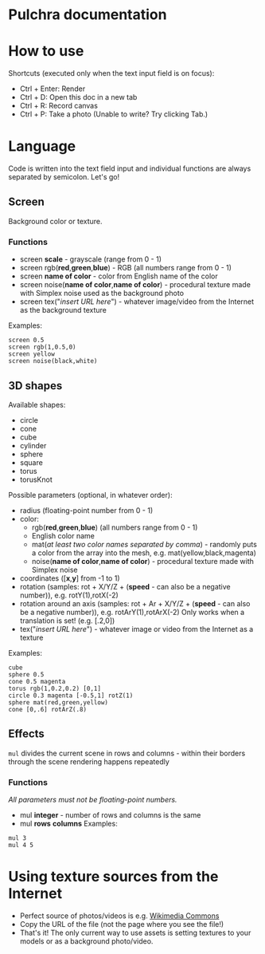 # Pulchra documentation
# How to use
Shortcuts (executed only when the text input field is on focus):
- Ctrl + Enter: Render 
- Ctrl + D: Open this doc in a new tab
- Ctrl + R: Record canvas
- Ctrl + P: Take a photo
(Unable to write? Try clicking Tab.) 
# Language
Code is written into the text field input and individual functions are always separated by semicolon.
Let's go!
## Screen
Background color or texture.
### Functions

- screen **scale** - grayscale (range from 0 - 1)
- screen rgb(**red**,**green**,**blue**) - RGB (all numbers range from 0 - 1)
- screen **name of color** - color from English name of the color 
- screen noise(**name of color**,**name of color**) - procedural texture made with Simplex noise used as the background photo
- screen tex("*insert URL here*") - whatever image/video from the Internet as the background texture

Examples:
```
screen 0.5
screen rgb(1,0.5,0)
screen yellow
screen noise(black,white)
```
## 3D shapes
Available shapes:
- circle
- cone
- cube
- cylinder
- sphere
- square
- torus
- torusKnot

Possible parameters (optional, in whatever order):
- radius (floating-point number from 0 - 1)
- color: 
  - rgb(**red**,**green**,**blue**)  (all numbers range from 0 - 1)
  - English color name
  - mat(*at least two color names separated by comma*) - randomly puts a color from the array into the mesh, e.g. mat(yellow,black,magenta)
  - noise(**name of color**,**name of color**) - procedural texture made with Simplex noise
- coordinates ([**x**,**y**] from -1 to 1)
- rotation (samples: rot + X/Y/Z + (**speed** - can also be a negative number)), e.g. rotY(1),rotX(-2)
- rotation around an axis (samples: rot + Ar + X/Y/Z + (**speed** - can also be a negative number)), e.g. rotArY(1),rotArX(-2)
Only works when a translation is set! (e.g. [.2,0])
- tex("*insert URL here*") - whatever image or video from the Internet as a texture

Examples:
```
cube
sphere 0.5
cone 0.5 magenta
torus rgb(1,0.2,0.2) [0,1]
circle 0.3 magenta [-0.5,1] rotZ(1) 
sphere mat(red,green,yellow)
cone [0,.6] rotArZ(.8)
```
## Effects
`mul` divides the current scene in rows and columns - within their borders through the scene rendering happens repeatedly 
### Functions
*All parameters must not be floating-point numbers.*
- mul **integer** - number of rows and columns is the same
- mul **rows** **columns**
Examples:
```
mul 3
mul 4 5
```
# Using texture sources from the Internet
- Perfect source of photos/videos is e.g. [Wikimedia Commons](https://commons.m.wikimedia.org/wiki/Main_Page)
- Copy the URL of the file (not the page where you see the file!)
- That's it! The only current way to use assets is setting textures to your models or as a background photo/video. 